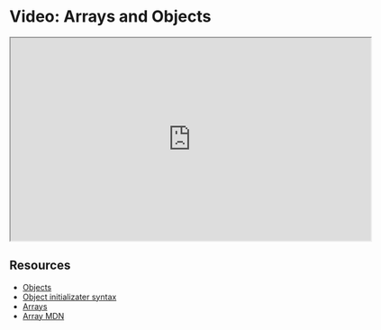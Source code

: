 # Video: Arrays and Objects

<iframe src="https://player.vimeo.com/video/546529347?title=0&byline=0&portrait=0" width="640" height="360" allowfullscreen="allowfullscreen" allow="autoplay; fullscreen; picture-in-picture"></iframe>

## Resources

- [Objects](https://javascript.info/object)
- [Object initializater syntax](https://developer.mozilla.org/en-US/docs/Web/JavaScript/Reference/Operators/Object_initializer)
- [Arrays](https://javascript.info/array)
- [Array MDN](https://developer.mozilla.org/en-US/docs/Web/JavaScript/Reference/Global_Objects/Array)
